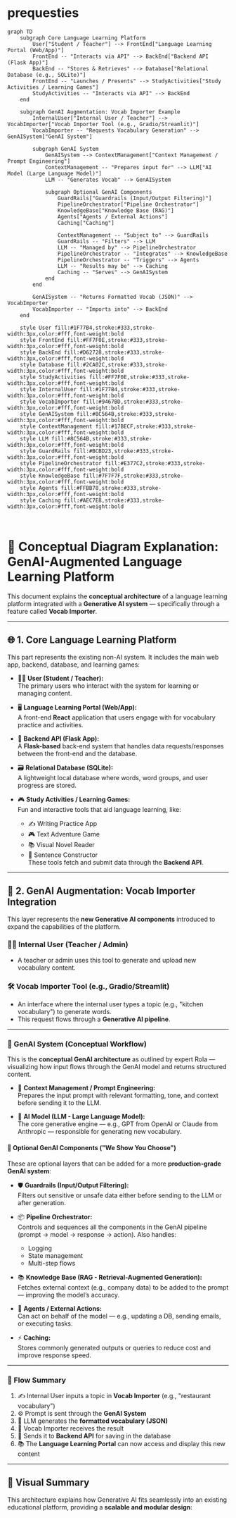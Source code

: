 # prequesties
```mermaid
graph TD
    subgraph Core Language Learning Platform
        User["Student / Teacher"] --> FrontEnd["Language Learning Portal (Web/App)"]
        FrontEnd -- "Interacts via API" --> BackEnd["Backend API (Flask App)"]
        BackEnd -- "Stores & Retrieves" --> Database["Relational Database (e.g., SQLite)"]
        FrontEnd -- "Launches / Presents" --> StudyActivities["Study Activities / Learning Games"]
        StudyActivities -- "Interacts via API" --> BackEnd
    end

    subgraph GenAI Augmentation: Vocab Importer Example
        InternalUser["Internal User / Teacher"] --> VocabImporter["Vocab Importer Tool (e.g., Gradio/Streamlit)"]
        VocabImporter -- "Requests Vocabulary Generation" --> GenAISystem["GenAI System"]

        subgraph GenAI System
            GenAISystem --> ContextManagement["Context Management / Prompt Engineering"]
            ContextManagement -- "Prepares input for" --> LLM["AI Model (Large Language Model)"]
            LLM -- "Generates Vocab" --> GenAISystem

            subgraph Optional GenAI Components
                GuardRails["Guardrails (Input/Output Filtering)"]
                PipelineOrchestrator["Pipeline Orchestrator"]
                KnowledgeBase["Knowledge Base (RAG)"]
                Agents["Agents / External Actions"]
                Caching["Caching"]

                ContextManagement -- "Subject to" --> GuardRails
                GuardRails -- "Filters" --> LLM
                LLM -- "Managed by" --> PipelineOrchestrator
                PipelineOrchestrator -- "Integrates" --> KnowledgeBase
                PipelineOrchestrator -- "Triggers" --> Agents
                LLM -- "Results may be" --> Caching
                Caching -- "Serves" --> GenAISystem
            end
        end

        GenAISystem -- "Returns Formatted Vocab (JSON)" --> VocabImporter
        VocabImporter -- "Imports into" --> BackEnd
    end

    style User fill:#1F77B4,stroke:#333,stroke-width:3px,color:#fff,font-weight:bold
    style FrontEnd fill:#FF7F0E,stroke:#333,stroke-width:3px,color:#fff,font-weight:bold
    style BackEnd fill:#D62728,stroke:#333,stroke-width:3px,color:#fff,font-weight:bold
    style Database fill:#2CA02C,stroke:#333,stroke-width:3px,color:#fff,font-weight:bold
    style StudyActivities fill:#FF7F0E,stroke:#333,stroke-width:3px,color:#fff,font-weight:bold
    style InternalUser fill:#1F77B4,stroke:#333,stroke-width:3px,color:#fff,font-weight:bold
    style VocabImporter fill:#9467BD,stroke:#333,stroke-width:3px,color:#fff,font-weight:bold
    style GenAISystem fill:#8C564B,stroke:#333,stroke-width:3px,color:#fff,font-weight:bold
    style ContextManagement fill:#17BECF,stroke:#333,stroke-width:3px,color:#fff,font-weight:bold
    style LLM fill:#8C564B,stroke:#333,stroke-width:3px,color:#fff,font-weight:bold
    style GuardRails fill:#BCBD23,stroke:#333,stroke-width:3px,color:#fff,font-weight:bold
    style PipelineOrchestrator fill:#E377C2,stroke:#333,stroke-width:3px,color:#fff,font-weight:bold
    style KnowledgeBase fill:#7F7F7F,stroke:#333,stroke-width:3px,color:#fff,font-weight:bold
    style Agents fill:#FFBB78,stroke:#333,stroke-width:3px,color:#fff,font-weight:bold
    style Caching fill:#AEC7E8,stroke:#333,stroke-width:3px,color:#fff,font-weight:bold



```
# 🧠 Conceptual Diagram Explanation: GenAI-Augmented Language Learning Platform

This document explains the **conceptual architecture** of a language learning platform integrated with a **Generative AI system** — specifically through a feature called **Vocab Importer**.

---

## 🌐 1. Core Language Learning Platform

This part represents the existing non-AI system. It includes the main web app, backend, database, and learning games:

- 👩‍🏫 **User (Student / Teacher):**  
  The primary users who interact with the system for learning or managing content.

- 🖥️ **Language Learning Portal (Web/App):**  
  A front-end **React** application that users engage with for vocabulary practice and activities.

- 🔁 **Backend API (Flask App):**  
  A **Flask-based** back-end system that handles data requests/responses between the front-end and the database.

- 🗃️ **Relational Database (SQLite):**  
  A lightweight local database where words, word groups, and user progress are stored.

- 🎮 **Study Activities / Learning Games:**  
  Fun and interactive tools that aid language learning, like:
  - ✍️ Writing Practice App
  - 🎮 Text Adventure Game
  - 📚 Visual Novel Reader
  - 🧱 Sentence Constructor  
  These tools fetch and submit data through the **Backend API**.

---

## 🤖 2. GenAI Augmentation: Vocab Importer Integration

This layer represents the **new Generative AI components** introduced to expand the capabilities of the platform.

### 🧑‍💼 Internal User (Teacher / Admin)
- A teacher or admin uses this tool to generate and upload new vocabulary content.

### 🛠️ Vocab Importer Tool (e.g., Gradio/Streamlit)
- An interface where the internal user types a topic (e.g., "kitchen vocabulary") to generate words.
- This request flows through a **Generative AI pipeline**.

---

### 🧠 GenAI System (Conceptual Workflow)

This is the **conceptual GenAI architecture** as outlined by expert Rola — visualizing how input flows through the GenAI model and returns structured content.

- 🧰 **Context Management / Prompt Engineering:**  
  Prepares the input prompt with relevant formatting, tone, and context before sending it to the LLM.

- 🧠 **AI Model (LLM - Large Language Model):**  
  The core generative engine — e.g., GPT from OpenAI or Claude from Anthropic — responsible for generating new vocabulary.

#### 🧩 Optional GenAI Components ("We Show You Choose")

These are optional layers that can be added for a more **production-grade GenAI system**:

- 🛡️ **Guardrails (Input/Output Filtering):**  
  Filters out sensitive or unsafe data either before sending to the LLM or after generation.

- 📦 **Pipeline Orchestrator:**  
  Controls and sequences all the components in the GenAI pipeline (prompt → model → response → action). Also handles:
  - Logging
  - State management
  - Multi-step flows

- 📚 **Knowledge Base (RAG - Retrieval-Augmented Generation):**  
  Fetches external context (e.g., company data) to be added to the prompt — improving the model’s accuracy.

- 🤖 **Agents / External Actions:**  
  Can act on behalf of the model — e.g., updating a DB, sending emails, or executing tasks.

- ⚡ **Caching:**  
  Stores commonly generated outputs or queries to reduce cost and improve response speed.

---

### 🔁 Flow Summary

1. ✍️ Internal User inputs a topic in **Vocab Importer** (e.g., "restaurant vocabulary")
2. ⚙️ Prompt is sent through the **GenAI System**
3. 🧠 LLM generates the **formatted vocabulary (JSON)**
4. 📩 Vocab Importer receives the result
5. 🔄 Sends it to **Backend API** for saving in the database
6. 📚 The **Language Learning Portal** can now access and display this new content

---

## 🧱 Visual Summary

This architecture explains how Generative AI fits seamlessly into an existing educational platform, providing a **scalable and modular design**:


